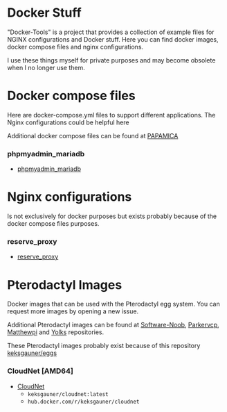 # Docker Stuff
"Docker-Tools" is a project that provides a collection of example files for NGINX configurations and Docker stuff.
Here you can find docker images, docker compose files and nginx configurations.

I use these things myself for private purposes and may become obsolete when I no longer use them.

# Docker compose files

Here are docker-compose.yml files to support different applications. The Nginx configurations could be helpful here

Additional docker compose files can be found at [PAPAMICA](https://github.com/PAPAMICA/docker-compose-collection)

### phpmyadmin_mariadb

- [phpmyadmin_mariadb](https://github.com/keksgauner/docker-stuff/tree/main/composes-files/default/phpmyadmin_mariadb.yml)

# Nginx configurations

Is not exclusively for docker purposes but exists probably because of the docker compose files purposes.

### reserve_proxy

- [reserve_proxy](https://github.com/keksgauner/docker-stuff/tree/main/nginx/reserve-proxy.conf)

# Pterodactyl Images

Docker images that can be used with the Pterodactyl egg system. You can request more images by opening a new issue.

Additional Pterodactyl images can be found at [Software-Noob](https://github.com/Software-Noob/pterodactyl-images), [Parkervcp](https://github.com/parkervcp/images), [Matthewpi](https://github.com/matthewpi/images) and [Yolks](https://github.com/pterodactyl/yolks) repositories.

These Pterodactyl images probably exist because of this repository [keksgauner/eggs](https://github.com/keksgauner/eggs)

### CloudNet [AMD64]

- [CloudNet](https://github.com/keksgauner/docker-stuff/tree/main/pterodactyl/images/cloudnet)
  - `keksgauner/cloudnet:latest`
  - `hub.docker.com/r/keksgauner/cloudnet`

